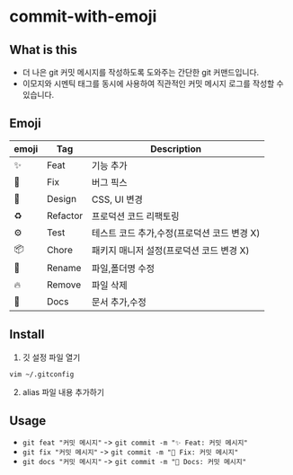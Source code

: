 # commit-with-emoji

## What is this

- 더 나은 git 커밋 메시지를 작성하도록 도와주는 간단한 git 커맨드입니다.
- 이모지와 시멘틱 태그를 동시에 사용하여 직관적인 커밋 메시지 로그를 작성할 수 있습니다.

## Emoji

| emoji | Tag      | Description                                 |
| ----- | -------- | ------------------------------------------- |
| ✨    | Feat     | 기능 추가                                   |
| 🐛    | Fix      | 버그 픽스                                   |
| 💄    | Design   | CSS, UI 변경                                |
| ♻️    | Refactor | 프로덕션 코드 리팩토링                      |
| ⚙     | Test     | 테스트 코드 추가,수정(프로덕션 코드 변경 X) |
| 📦    | Chore    | 패키지 매니저 설정(프로덕션 코드 변경 X)    |
| 🚚    | Rename   | 파일,폴더명 수정                            |
| 🔥    | Remove   | 파일 삭제                                   |
| 📝    | Docs     | 문서 추가,수정                              |

## Install

1. 깃 설정 파일 열기

```
vim ~/.gitconfig
```

2. alias 파일 내용 추가하기


## Usage

- `git feat "커밋 메시지"` -> `git commit -m "✨ Feat: 커밋 메시지"`
- `git fix "커밋 메시지"` -> `git commit -m "🐛 Fix: 커밋 메시지"`
- `git docs "커밋 메시지"` -> `git commit -m "📝 Docs: 커밋 메시지"`
